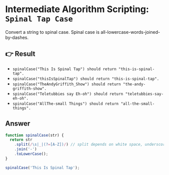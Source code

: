 # Intermediate Algorithm Scripting: `Spinal Tap Case`

Convert a string to spinal case. Spinal case is all-lowercase-words-joined-by-dashes.

## :point_right: Result

- `spinalCase("This Is Spinal Tap") should return "this-is-spinal-tap".`
- `spinalCase("thisIsSpinalTap") should return "this-is-spinal-tap".`
- `spinalCase("TheAndyGriffith_Show") should return "the-andy-griffith-show".`
- `spinalCase("Teletubbies say Eh-oh") should return "teletubbies-say-eh-oh".`
- `spinalCase("AllThe-small Things") should return "all-the-small-things".`

## Answer

```javascript
function spinalCase(str) {
  return str
    .split(/\s|_|(?=[A-Z])/) // split depends on white space, underscore, and before capital word
    .join('-')
    .toLowerCase();
}

spinalCase('This Is Spinal Tap');
```
